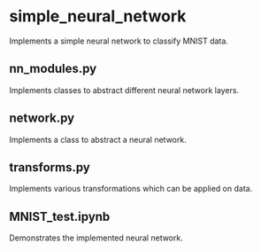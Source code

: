 # simple_neural_network
Implements a simple neural network to classify MNIST data.
## nn_modules.py
Implements classes to abstract different neural network layers.
## network.py
Implements a class to abstract a neural network.
## transforms.py
Implements various transformations which can be applied on data.
## MNIST_test.ipynb
Demonstrates the implemented neural network.

